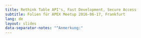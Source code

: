 ```yaml
---
title: Rethink Table API's, Fast Development, Secure Access
subtitle: Folien für APEX Meetup 2016-06-17, Frankfurt
lang: de
layout: slides
data-separator-notes: "^Anmerkung:"
---
```

